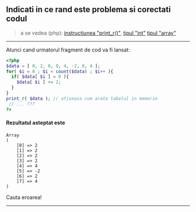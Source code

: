 ## Indicati in ce rand este problema si corectati codul
> a se vedea (php):
[instructiunea "print_r()"](http://php.net/manual/ro/function.print_r.php),
[tipul "int"](http://php.net/manual/ro/language.types.int.php)
[tipul "array"](http://php.net/manual/ro/language.types.array.php)

---
Atunci cand urmatorul fragment de cod va fi lansat:
```php
<?php
$data = [ 0, 2, 0, 0, 4, -2, 0, 4 ];
for( $i = 0 ; $i < count($data) ; $i++ ){
  if( $data[ $i ] = 0 ){
    $data[ $i ] += 2;
  }
}
print_r( $data ); // afiseaza cum arata tabelul in memorie
 // ... ???
?>
```
#### Rezultatul asteptat este
```
Array
(
    [0] => 2
    [1] => 2
    [2] => 2
    [3] => 2
    [4] => 4
    [5] => -2
    [6] => 2
    [7] => 4
)
```

Cauta eroarea!

---
